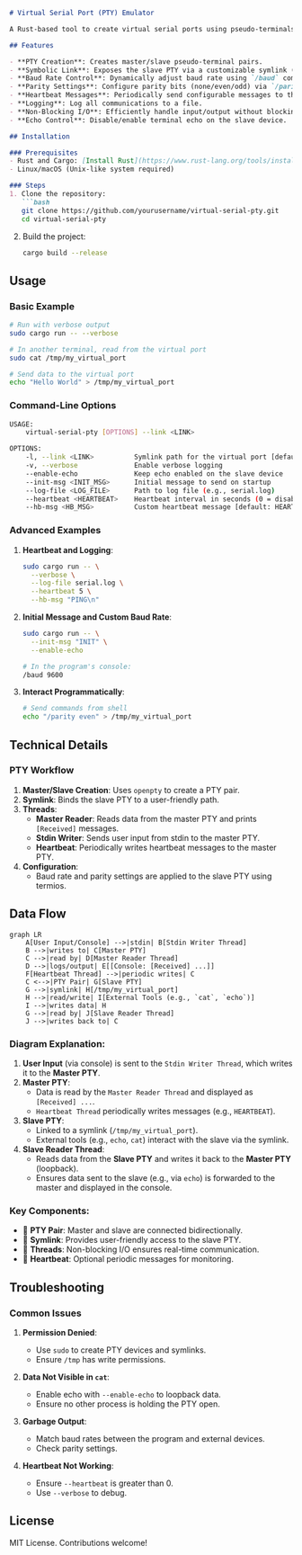 ```markdown
# Virtual Serial Port (PTY) Emulator

A Rust-based tool to create virtual serial ports using pseudo-terminals (PTYs) with advanced features like heartbeat messages, logging, and real-time configuration.

## Features

- **PTY Creation**: Creates master/slave pseudo-terminal pairs.
- **Symbolic Link**: Exposes the slave PTY via a customizable symlink (e.g., `/tmp/my_virtual_port`).
- **Baud Rate Control**: Dynamically adjust baud rate using `/baud` commands.
- **Parity Settings**: Configure parity bits (none/even/odd) via `/parity` commands.
- **Heartbeat Messages**: Periodically send configurable messages to the port.
- **Logging**: Log all communications to a file.
- **Non-Blocking I/O**: Efficiently handle input/output without blocking threads.
- **Echo Control**: Disable/enable terminal echo on the slave device.

## Installation

### Prerequisites
- Rust and Cargo: [Install Rust](https://www.rust-lang.org/tools/install)
- Linux/macOS (Unix-like system required)

### Steps
1. Clone the repository:
   ```bash
   git clone https://github.com/yourusername/virtual-serial-pty.git
   cd virtual-serial-pty
   ```
2. Build the project:
   ```bash
   cargo build --release
   ```

## Usage

### Basic Example
```bash
# Run with verbose output
sudo cargo run -- --verbose

# In another terminal, read from the virtual port
sudo cat /tmp/my_virtual_port

# Send data to the virtual port
echo "Hello World" > /tmp/my_virtual_port
```

### Command-Line Options
```bash
USAGE:
    virtual-serial-pty [OPTIONS] --link <LINK>

OPTIONS:
    -l, --link <LINK>          Symlink path for the virtual port [default: /tmp/my_virtual_port]
    -v, --verbose              Enable verbose logging
    --enable-echo              Keep echo enabled on the slave device
    --init-msg <INIT_MSG>      Initial message to send on startup
    --log-file <LOG_FILE>      Path to log file (e.g., serial.log)
    --heartbeat <HEARTBEAT>    Heartbeat interval in seconds (0 = disabled)
    --hb-msg <HB_MSG>          Custom heartbeat message [default: HEARTBEAT\n]
```

### Advanced Examples
1. **Heartbeat and Logging**:
   ```bash
   sudo cargo run -- \
     --verbose \
     --log-file serial.log \
     --heartbeat 5 \
     --hb-msg "PING\n"
   ```

2. **Initial Message and Custom Baud Rate**:
   ```bash
   sudo cargo run -- \
     --init-msg "INIT" \
     --enable-echo

   # In the program's console:
   /baud 9600
   ```

3. **Interact Programmatically**:
   ```bash
   # Send commands from shell
   echo "/parity even" > /tmp/my_virtual_port
   ```

## Technical Details

### PTY Workflow
1. **Master/Slave Creation**: Uses `openpty` to create a PTY pair.
2. **Symlink**: Binds the slave PTY to a user-friendly path.
3. **Threads**:
    - **Master Reader**: Reads data from the master PTY and prints `[Received]` messages.
    - **Stdin Writer**: Sends user input from stdin to the master PTY.
    - **Heartbeat**: Periodically writes heartbeat messages to the master PTY.
4. **Configuration**:
    - Baud rate and parity settings are applied to the slave PTY using termios.

## Data Flow

```mermaid
graph LR
    A[User Input/Console] -->|stdin| B[Stdin Writer Thread]
    B -->|writes to| C[Master PTY]
    C -->|read by| D[Master Reader Thread]
    D -->|logs/output| E[[Console: [Received] ...]]
    F[Heartbeat Thread] -->|periodic writes| C
    C <-->|PTY Pair| G[Slave PTY]
    G -->|symlink| H[/tmp/my_virtual_port]
    H -->|read/write| I[External Tools (e.g., `cat`, `echo`)]
    I -->|writes data| H
    G -->|read by| J[Slave Reader Thread]
    J -->|writes back to| C
```

### Diagram Explanation:
1. **User Input** (via console) is sent to the `Stdin Writer Thread`, which writes it to the **Master PTY**.
2. **Master PTY**:
   - Data is read by the `Master Reader Thread` and displayed as `[Received] ...`.
   - `Heartbeat Thread` periodically writes messages (e.g., `HEARTBEAT`).
3. **Slave PTY**:
   - Linked to a symlink (`/tmp/my_virtual_port`).
   - External tools (e.g., `echo`, `cat`) interact with the slave via the symlink.
4. **Slave Reader Thread**:
   - Reads data from the **Slave PTY** and writes it back to the **Master PTY** (loopback).
   - Ensures data sent to the slave (e.g., via `echo`) is forwarded to the master and displayed in the console.

### Key Components:
- 🔄 **PTY Pair**: Master and slave are connected bidirectionally.
- 📝 **Symlink**: Provides user-friendly access to the slave PTY.
- 🧵 **Threads**: Non-blocking I/O ensures real-time communication.
- 💓 **Heartbeat**: Optional periodic messages for monitoring.

## Troubleshooting

### Common Issues
1. **Permission Denied**:
    - Use `sudo` to create PTY devices and symlinks.
    - Ensure `/tmp` has write permissions.

2. **Data Not Visible in `cat`**:
    - Enable echo with `--enable-echo` to loopback data.
    - Ensure no other process is holding the PTY open.

3. **Garbage Output**:
    - Match baud rates between the program and external devices.
    - Check parity settings.

4. **Heartbeat Not Working**:
    - Ensure `--heartbeat` is greater than 0.
    - Use `--verbose` to debug.

## License
MIT License. Contributions welcome!